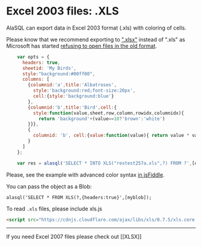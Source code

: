 # Excel 2003 files: .XLS

AlaSQL can export data in Excel 2003 format (.xls) with coloring of cells.

Please know that we recommend exporting to [".xlsx"](XLSX) instead of ".xls" as Microsoft has started [refusing to open files in the old format](http://www.infoworld.com/article/3098898/microsoft-windows/excel-refusing-to-open-files-blame-the-kb-3115322-3115262-security-updates.html).


```js
    var opts = {
      headers: true,
      sheetid: 'My Birds',
      style:"background:#00ff00",
      columns: [
        {columnid:'a',title:'Albatroses',
          style:'background:red;font-size:20px',
          cell:{style:'background:blue'}
        },
        {columnid:'b',title:'Bird',cell:{
          style:function(value,sheet,row,column,rowidx,columnidx){
            return 'background'+(value==10?'brown':'white')
        }}},
        { 
          columnid: 'b', cell:{value:function(value){ return value * value}}
        }
      ]
    };

    var res = alasql('SELECT * INTO XLS("restest257a.xls",?) FROM ?',[opts,data]); 

```
Please, see the example with advanced color syntax [in jsFiddle](https://jsfiddle.net/dsn9xobr/).

You can pass the object as a Blob:

    alasql('SELECT * FROM XLS(?,{headers:true}',[myblob]);


To read `.xls` files, please include xls.js

```html
<script src="https://cdnjs.cloudflare.com/ajax/libs/xls/0.7.5/xls.core.min.js"></script>
```


----

If you need Excel 2007 files please check out [[XLSX]]